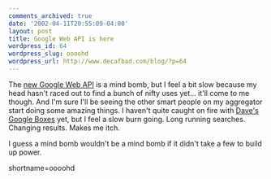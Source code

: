 ```yaml
---
comments_archived: true
date: '2002-04-11T20:55:09-04:00'
layout: post
title: Google Web API is here
wordpress_id: 64
wordpress_slug: oooohd
wordpress_url: http://www.decafbad.com/blog/?p=64
---
```

<p>The <a href="http://www.google.com/apis/">new Google Web API</a> is a mind bomb, but I feel a bit slow because my head hasn't raced out to find a bunch of nifty uses yet...  it'll come to me though.  And I'm sure I'll be seeing the other smart people on my aggregator start doing some amazing things.  I haven't quite caught on fire with <a href="http://radio.weblogs.com/0001015/2002/04/10.html#a1152">Dave's Google Boxes</a> yet, but I feel a slow burn going.  Long running searches.  Changing results.  Makes me itch.</p>
<p>I guess a mind bomb wouldn't be a mind bomb if it didn't take a few to build up power.</p>
<!--more-->
shortname=oooohd
